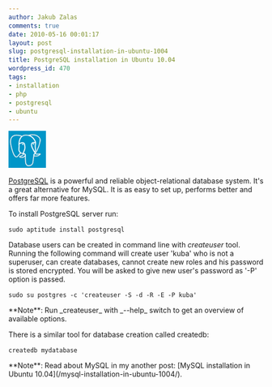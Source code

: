 ```yaml
---
author: Jakub Zalas
comments: true
date: 2010-05-16 00:01:17
layout: post
slug: postgresql-installation-in-ubuntu-1004
title: PostgreSQL installation in Ubuntu 10.04
wordpress_id: 470
tags:
- installation
- php
- postgresql
- ubuntu
---
```


<div class="pull-left">
    <img src="/uploads/wp/2010/05/postgresql.png" title="PostgreSQL" alt="PostgreSQL" class="img-responsive" />
</div>

[PostgreSQL](http://www.postgresql.org/) is a powerful and reliable object-relational database system. It's a great alternative for MySQL. It is as easy to set up, performs better and offers far more features.

To install PostgreSQL server run:

    
    sudo aptitude install postgresql


Database users can be created in command line with _createuser_ tool.        Running the following command will create user 'kuba' who is not a superuser, can  create databases, cannot create new roles and his password is stored encrypted. You will be asked to give new user's password as '-P' option is passed.

    
    sudo su postgres -c 'createuser -S -d -R -E -P kuba'


<div class="alert alert-warning" markdown="1">
**Note**: Run _createuser_ with _--help_ switch to get an overview of available options.
</div>

There is a similar tool for database creation called createdb:

    
    createdb mydatabase


<div class="alert alert-warning" markdown="1">
**Note**: Read about MySQL in my another post: [MySQL installation in Ubuntu 10.04](/mysql-installation-in-ubuntu-1004/).
</div>
